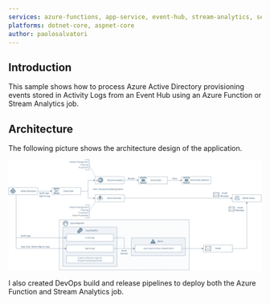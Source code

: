 ```yaml
---
services: azure-functions, app-service, event-hub, stream-analytics, service-bus-messaging
platforms: dotnet-core, aspnet-core
author: paolosalvatori
---
```


## Introduction
This sample shows how to process Azure Active Directory provisioning events stored in Activity Logs from an Event Hub using an Azure Function or Stream Analytics job.


## Architecture
The following picture shows the architecture design of the application.

![Architecture](Images/AzureActiveDirectoryDemo.png)

I also created DevOps build and release pipelines to deploy both the Azure Function and Stream Analytics job. 
